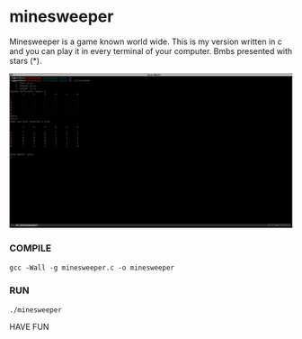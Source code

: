 # minesweeper
Minesweeper is a game known world wide. This is my version written in c and you can play it in every terminal of your computer. Bmbs presented with stars (*).


![Minesweeper preview](https://github.com/NickAnge/University_Projects/blob/main/minesweeper/minesweeper.png)

### COMPILE
    gcc -Wall -g minesweeper.c -o minesweeper

### RUN
    ./minesweeper

HAVE FUN
